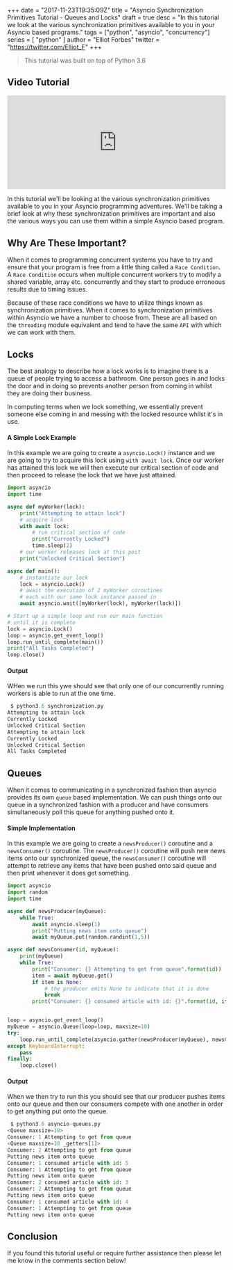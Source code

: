 +++
date = "2017-11-23T19:35:09Z"
title = "Asyncio Synchronization Primitives Tutorial - Queues and Locks"
draft = true
desc = "In this tutorial we look at the various synchronization primitives available to you in your Asyncio based programs."
tags = ["python", "asyncio", "concurrency"]
series = [ "python" ]
author = "Elliot Forbes"
twitter = "https://twitter.com/Elliot_F"
+++

> This tutorial was built on top of Python 3.6

## Video Tutorial

<div style="position:relative;height:0;padding-bottom:42.76%"><iframe src="https://www.youtube.com/embed/kMcwcJdIvHI?ecver=2" style="position:absolute;width:100%;height:100%;left:0" width="842" height="360" frameborder="0" gesture="media" allowfullscreen></iframe></div>

In this tutorial we'll be looking at the various synchronization primitives available to you in your Asyncio programming adventures. We'll be taking a brief look at why these synchronization primitives are important and also the various ways you can use them within a simple Asyncio based program.

## Why Are These Important?

When it comes to programming concurrent systems you have to try and ensure that your program is free from a little thing called a `Race Condition`. A `Race Condition` occurs when multiple concurrent workers try to modify a shared variable, array etc. concurrently and they start to produce erroneous results due to timing issues.

Because of these race conditions we have to utilize things known as synchronization primitives. When it comes to synchronization primitives within Asyncio we have a number to choose from. These are all based on the `threading` module equivalent and tend to have the same `API` with which we can work with them.

## Locks

The best analogy to describe how a lock works is to imagine there is a queue of people trying to access a bathroom. One person goes in and locks the door and in doing so prevents another person from coming in whilst they are doing their business. 

In computing terms when we lock something, we essentially prevent someone else coming in and messing with the locked resource whilst it's in use.

#### A Simple Lock Example

In this example we are going to create a `asyncio.Lock()` instance and we are going to try to acquire this lock using `with await lock`. Once our worker has attained this lock we will then execute our critical section of code and then proceed to release the lock that we have just attained.

~~~py
import asyncio
import time

async def myWorker(lock):
    print("Attempting to attain lock")
    # acquire lock
    with await lock:
        # run critical section of code
        print("Currently Locked")
        time.sleep(2)
    # our worker releases lock at this poit
    print("Unlocked Critical Section")

async def main():
    # instantiate our lock
    lock = asyncio.Lock()
    # await the execution of 2 myWorker coroutines 
    # each with our same lock instance passed in 
    await asyncio.wait([myWorker(lock), myWorker(lock)])    

# Start up a simple loop and run our main function
# until it is complete
lock = asyncio.Lock()
loop = asyncio.get_event_loop()
loop.run_until_complete(main())
print("All Tasks Completed")
loop.close()
~~~

#### Output

WHen we run this ywe should see that only one of our concurrently running workers is able to run at the one time.

~~~py
 $ python3.6 synchronization.py
Attempting to attain lock
Currently Locked
Unlocked Critical Section
Attempting to attain lock
Currently Locked
Unlocked Critical Section
All Tasks Completed
~~~

## Queues 

When it comes to communicating in a synchronized fashion then asyncio provides its own `queue` based implementation. We can push things onto our queue in a synchronized fashion with a producer and have consumers simultaneously poll this queue for anything pushed onto it.  

#### Simple Implementation

In this example we are going to create a `newsProducer()` coroutine and a `newsConsumer()` coroutine. The `newsProducer()` coroutine will push new news items onto our synchronized queue, the `newsConsumer()` coroutine will attempt to retrieve any items that have been pushed onto said queue and then print whenever it does get something. 

~~~py
import asyncio
import random
import time

async def newsProducer(myQueue):
    while True:
        await asyncio.sleep(1)
        print("Putting news item onto queue")
        await myQueue.put(random.randint(1,5))

async def newsConsumer(id, myQueue):
    print(myQueue)
    while True:
        print("Consumer: {} Attempting to get from queue".format(id))
        item = await myQueue.get()
        if item is None:
            # the producer emits None to indicate that it is done
            break
        print("Consumer: {} consumed article with id: {}".format(id, item))


loop = asyncio.get_event_loop()        
myQueue = asyncio.Queue(loop=loop, maxsize=10)
try:
    loop.run_until_complete(asyncio.gather(newsProducer(myQueue), newsConsumer(1, myQueue), newsConsumer(2, myQueue)))
except KeyboardInterrupt:
    pass
finally:
    loop.close()
~~~

#### Output

When we then try to run this you should see that our producer pushes items onto our queue and then our consumers compete with one another in order to get anything put onto the queue. 

~~~py
 $ python3.6 asyncio-queues.py
<Queue maxsize=10>
Consumer: 1 Attempting to get from queue
<Queue maxsize=10 _getters[1]>
Consumer: 2 Attempting to get from queue
Putting news item onto queue
Consumer: 1 consumed article with id: 5
Consumer: 1 Attempting to get from queue
Putting news item onto queue
Consumer: 2 consumed article with id: 3
Consumer: 2 Attempting to get from queue
Putting news item onto queue
Consumer: 1 consumed article with id: 4
Consumer: 1 Attempting to get from queue
Putting news item onto queue
~~~

## Conclusion

If you found this tutorial useful or require further assistance then please let me know in the comments section below!